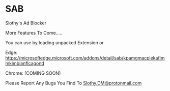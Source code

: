 # SAB
Slothy's Ad Blocker

More Features To Come.....

You can use by loading unpacked Extension or

Edge: https://microsoftedge.microsoft.com/addons/detail/sab/kpamgmacplekafimmkimbianflcagond

Chrome: [COMING SOON]



Please Report Any Bugs You Find To Slothy.DM@protonmail.com
